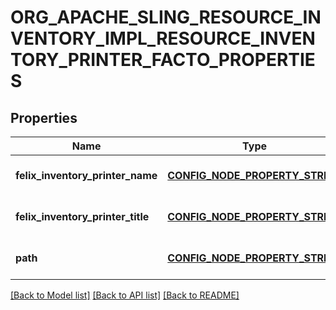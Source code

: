 # ORG_APACHE_SLING_RESOURCE_INVENTORY_IMPL_RESOURCE_INVENTORY_PRINTER_FACTO_PROPERTIES

## Properties
Name | Type | Description | Notes
------------ | ------------- | ------------- | -------------
**felix_inventory_printer_name** | [**CONFIG_NODE_PROPERTY_STRING**](configNodePropertyString.md) |  | [optional] [default to null]
**felix_inventory_printer_title** | [**CONFIG_NODE_PROPERTY_STRING**](configNodePropertyString.md) |  | [optional] [default to null]
**path** | [**CONFIG_NODE_PROPERTY_STRING**](configNodePropertyString.md) |  | [optional] [default to null]

[[Back to Model list]](../README.md#documentation-for-models) [[Back to API list]](../README.md#documentation-for-api-endpoints) [[Back to README]](../README.md)


